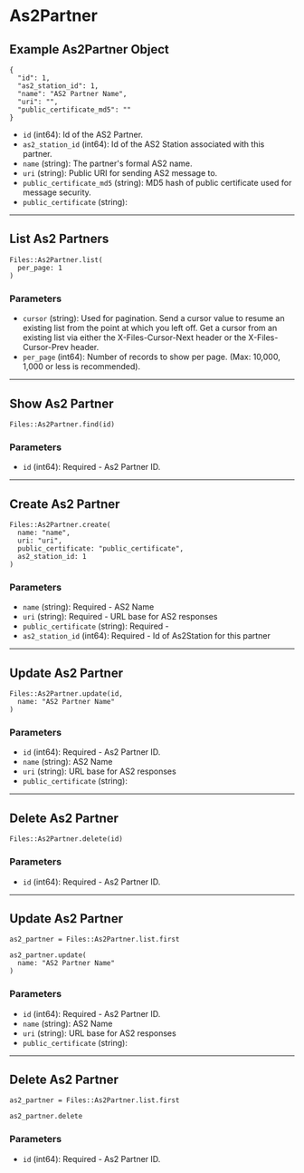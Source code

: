 # As2Partner

## Example As2Partner Object

```
{
  "id": 1,
  "as2_station_id": 1,
  "name": "AS2 Partner Name",
  "uri": "",
  "public_certificate_md5": ""
}
```

* `id` (int64): Id of the AS2 Partner.
* `as2_station_id` (int64): Id of the AS2 Station associated with this partner.
* `name` (string): The partner's formal AS2 name.
* `uri` (string): Public URI for sending AS2 message to.
* `public_certificate_md5` (string): MD5 hash of public certificate used for message security.
* `public_certificate` (string): 


---

## List As2 Partners

```
Files::As2Partner.list(
  per_page: 1
)
```

### Parameters

* `cursor` (string): Used for pagination.  Send a cursor value to resume an existing list from the point at which you left off.  Get a cursor from an existing list via either the X-Files-Cursor-Next header or the X-Files-Cursor-Prev header.
* `per_page` (int64): Number of records to show per page.  (Max: 10,000, 1,000 or less is recommended).


---

## Show As2 Partner

```
Files::As2Partner.find(id)
```

### Parameters

* `id` (int64): Required - As2 Partner ID.


---

## Create As2 Partner

```
Files::As2Partner.create(
  name: "name", 
  uri: "uri", 
  public_certificate: "public_certificate", 
  as2_station_id: 1
)
```

### Parameters

* `name` (string): Required - AS2 Name
* `uri` (string): Required - URL base for AS2 responses
* `public_certificate` (string): Required - 
* `as2_station_id` (int64): Required - Id of As2Station for this partner


---

## Update As2 Partner

```
Files::As2Partner.update(id, 
  name: "AS2 Partner Name"
)
```

### Parameters

* `id` (int64): Required - As2 Partner ID.
* `name` (string): AS2 Name
* `uri` (string): URL base for AS2 responses
* `public_certificate` (string): 


---

## Delete As2 Partner

```
Files::As2Partner.delete(id)
```

### Parameters

* `id` (int64): Required - As2 Partner ID.


---

## Update As2 Partner

```
as2_partner = Files::As2Partner.list.first

as2_partner.update(
  name: "AS2 Partner Name"
)
```

### Parameters

* `id` (int64): Required - As2 Partner ID.
* `name` (string): AS2 Name
* `uri` (string): URL base for AS2 responses
* `public_certificate` (string): 


---

## Delete As2 Partner

```
as2_partner = Files::As2Partner.list.first

as2_partner.delete
```

### Parameters

* `id` (int64): Required - As2 Partner ID.
